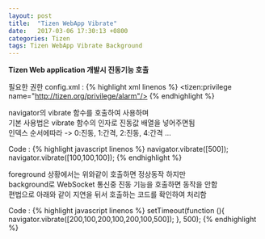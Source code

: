 ```yaml
---
layout: post
title:  "Tizen WebApp Vibrate"
date:   2017-03-06 17:30:13 +0800
categories: Tizen
tags: Tizen WebApp Vibrate Background
---
```

**Tizen Web application 개발시 진동기능 호출**

필요한 권한
config.xml :
{% highlight xml linenos %}
  <tizen:privilege name="http://tizen.org/privilege/alarm"/>
{% endhighlight %}

navigator의 vibrate 함수를 호출하여 사용하며  
기본 사용법은 vibrate 함수의 인자로 진동값 배열을 넣어주면됨  
인덱스 순서에따라 -> 0:진동, 1:간격, 2:진동, 4:간격 …  

Code :
{% highlight javascript linenos %}
  navigator.vibrate([500]);
  navigator.vibrate([100,100,100]);
{% endhighlight %}


foreground 상황에서는 위와같이 호출하면 정상동작 하지만  
background로 WebSocket 통신중 진동 기능을 호출하면 동작을 안함  
편법으로 아래와 같이 지연을 뒤서 호출하는 코드를 확인하여 처리함  

Code :
{% highlight javascript linenos %}
setTimeout(function (){
		navigator.vibrate([200,100,200,100,200,100,500]);
	}, 500);
{% endhighlight %}